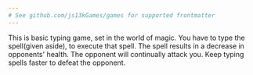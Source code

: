 ```yaml
---
# See github.com/js13kGames/games for supported frontmatter
---
```

This is basic typing game, set in the world of magic. You have to type the spell(given aside), to execute that spell. The spell results in a decrease in opponents' health. The opponent will continually attack you. Keep typing spells faster to defeat the opponent.